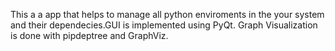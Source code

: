 This a a app that helps to manage all python enviroments in the your system and their dependecies.GUI is implemented using PyQt.
Graph Visualization is done with pipdeptree and GraphViz.
